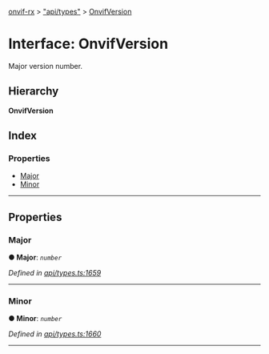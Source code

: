 [onvif-rx](../README.md) > ["api/types"](../modules/_api_types_.md) > [OnvifVersion](../interfaces/_api_types_.onvifversion.md)

# Interface: OnvifVersion

Major version number.

## Hierarchy

**OnvifVersion**

## Index

### Properties

* [Major](_api_types_.onvifversion.md#major)
* [Minor](_api_types_.onvifversion.md#minor)

---

## Properties

<a id="major"></a>

###  Major

**● Major**: *`number`*

*Defined in [api/types.ts:1659](https://github.com/patrickmichalina/onvif-rx/blob/034e4d6/src/api/types.ts#L1659)*

___
<a id="minor"></a>

###  Minor

**● Minor**: *`number`*

*Defined in [api/types.ts:1660](https://github.com/patrickmichalina/onvif-rx/blob/034e4d6/src/api/types.ts#L1660)*

___

